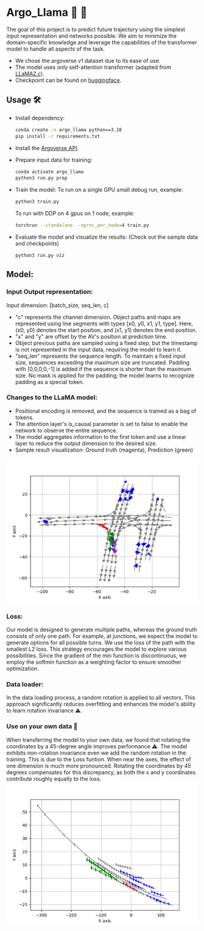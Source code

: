 # Argo_Llama :car: :llama:
The goal of this project is to predict future trajectory using the simplest input representation and networks possible. We aim to minimize the domain-specific knowledge and leverage the capabilities of the transformer model to handle all aspects of the task.
- We chose the argoverse v1 dataset due to its ease of use.
- The model uses only self-attention transformer (adapted from [LLaMA2.c](https://github.com/karpathy/llama2.c)).
- Checkpoint can be found on [huggingface](https://huggingface.co/dalaska/argo_llama).

## Usage :hammer_and_wrench:
- Install dependency:
  ```bash
  conda create -n argo_llama python==3.10
  pip install -r requirements.txt
  ```
- Install the [Argoverse API](https://github.com/argoverse/argoverse-api.git). 

- Prepare input data for training:
  ```bash
  conda activate argo_llama
  python3 run.py prep
  ```
- Train the model:
  To run on a single GPU small debug run, example:
  ```bash
  python3 train.py
  ```
  
  To run with DDP on 4 gpus on 1 node, example:

  ``` bash
  torchrun --standalone --nproc_per_node=4 train.py
  ```

- Evaluate the model and visualize the results: (Check out the sample data and checkpoints)
 
  ``` bash
  python3 run.py viz
  ```

## Model:

### Input Output representation:
Input dimension: [batch_size, seq_len, c]

- "c" represents the channel dimension. Object paths and maps are represented using line segments with types [x0, y0, x1, y1, type]. Here, (x0, y0) denotes the start position, and (x1, y1) denotes the end position. 
- "x" and "y" are offset by the AV's position at prediction time.
- Object previous paths are sampled using a fixed step, but the timestamp is not represented in the input data, requiring the model to learn it.
- "seq_len" represents the sequence length. To maintain a fixed input size, sequences exceeding the maximum size are truncated. Padding with [0,0,0,0,-1] is added if the sequence is shorter than the maximum size. No mask is applied for the padding; the model learns to recognize padding as a special token.

### Changes to the LLaMA model: 

- Positional encoding is removed, and the sequence is trained as a bag of tokens.
- The attention layer's is_causal parameter is set to false to enable the network to observe the entire sequence.
- The model aggregates information to the first token and use a linear layer to reduce the output dimension to the desired size.
- Sample result visualization: Ground truth (magenta), Prediction (green)

 ![viz](./sample/multi_35052.png "Multimodal Example")

### Loss:
Our model is designed to generate multiple paths, whereas the ground truth consists of only one path. For example, at junctions, we expect the model to generate options for all possible turns. 
We use the loss of the path with the smallest L2 loss. This strategy encourages the model to explore various possibilities. Since the gradient of the min function is discontinuous, we employ the softmin function as a weighting factor to ensure smoother optimization.

### Data loader:
In the data loading process, a random rotation is applied to all vectors. This approach significantly reduces overfitting and enhances the model's ability to learn rotation invariance :warning:.

### Use on your own data :arrows_counterclockwise:
When transferring the model to your own data, we found that rotating the coordinates by a 45-degree angle improves performance :warning:. 
The model exhibits non-rotation invariance even we add the random rotation in the training. This is due to the Loss funtion. When near the axes, the effect of one dimension is much more pronounced. Rotating the coordinates by 45 degrees compensates for this discrepancy, as both the x and y coordinates contribute roughly equally to the loss.
![viz](./sample/customized.png "customized data")

